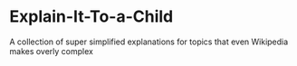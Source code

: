 # Explain-It-To-a-Child
A collection of super simplified explanations for topics that even Wikipedia makes overly complex
